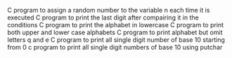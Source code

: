 C program to assign a random number to the variable n each time it is executed
C program to print the last digit after compairing it in the conditions
C program to print the alphabet in lowercase
C program to print both upper and lower case alphabets
C program to print alphabet but omit letters q and e
C program to print all single digit number of base 10 starting from 0
c program to print all single digit numbers of base 10 using putchar
